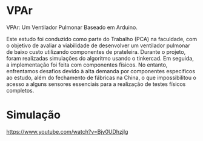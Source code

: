 # VPAr
VPAr: Um Ventilador Pulmonar Baseado em Arduino.

Este estudo foi conduzido como parte do Trabalho (PCA) na faculdade, com o objetivo de avaliar a viabilidade de desenvolver um ventilador pulmonar de baixo custo utilizando componentes de prateleira. Durante o projeto, foram realizadas simulações do algoritmo usando o tinkercad. Em seguida, a implementação foi feita com componentes físicos. No entanto, enfrentamos desafios devido à alta demanda por componentes especificos ao estudo, além do fechamento de fábricas na China, o que impossibilitou o acesso a alguns sensores essenciais para a realização de testes físicos completos.

# Simulação
https://www.youtube.com/watch?v=Bjy0UDhzjlg

